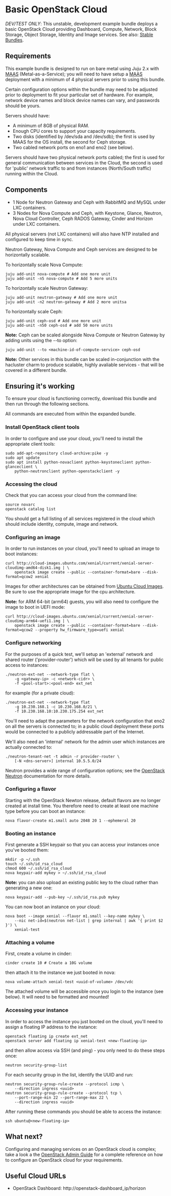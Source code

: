 # Basic OpenStack Cloud

*DEV/TEST ONLY*: This unstable, development example bundle deploys a basic OpenStack Cloud providing Dashboard, Compute, Network, Block Storage, Object Storage, Identity and Image services. See also: [Stable Bundles](https://jujucharms.com/u/openstack-charmers).

## Requirements

This example bundle is designed to run on bare metal using Juju 2.x with [MAAS][] (Metal-as-a-Service); you will need to have setup a [MAAS][] deployment with a minimum of 4 physical servers prior to using this bundle.

Certain configuration options within the bundle may need to be adjusted prior to deployment to fit your particular set of hardware. For example, network device names and block device names can vary, and passwords should be yours.

Servers should have:

 - A minimum of 8GB of physical RAM.
 - Enough CPU cores to support your capacity requirements.
 - Two disks (identified by /dev/sda and /dev/sdb); the first is used by MAAS for the OS install, the second for Ceph storage.
 - Two cabled network ports on eno1 and eno2 (see below).

Servers should have two physical network ports cabled; the first is used for general communication between services in the Cloud, the second is used for 'public' network traffic to and from instances (North/South traffic) running within the Cloud.

## Components

 - 1 Node for Neutron Gateway and Ceph with RabbitMQ and MySQL under LXC containers.
 - 3 Nodes for Nova Compute and Ceph, with Keystone, Glance, Neutron, Nova Cloud Controller, Ceph RADOS Gateway, Cinder and Horizon under LXC containers.

All physical servers (not LXC containers) will also have NTP installed and configured to keep time in sync.

Neutron Gateway, Nova Compute and Ceph services are designed to be horizontally scalable.

To horizontally scale Nova Compute:

    juju add-unit nova-compute # Add one more unit
    juju add-unit -n5 nova-compute # Add 5 more units

To horizontally scale Neutron Gateway:

    juju add-unit neutron-gateway # Add one more unit
    juju add-unit -n2 neutron-gateway # Add 2 more unitsa

To horizontally scale Ceph:

    juju add-unit ceph-osd # Add one more unit
    juju add-unit -n50 ceph-osd # add 50 more units

**Note:** Ceph can be scaled alongside Nova Compute or Neutron Gateway by adding units using the --to option:

    juju add-unit --to <machine-id-of-compute-service> ceph-osd

**Note:** Other services in this bundle can be scaled in-conjunction with the hacluster charm to produce scalable, highly avaliable services - that will be covered in a different bundle.

## Ensuring it's working

To ensure your cloud is functioning correctly, download this bundle and then run through the following sections.

All commands are executed from within the expanded bundle.

### Install OpenStack client tools

In order to configure and use your cloud, you'll need to install the appropriate client tools:

    sudo add-apt-repository cloud-archive:pike -y
    sudo apt update
    sudo apt install python-novaclient python-keystoneclient python-glanceclient \
        python-neutronclient python-openstackclient -y

### Accessing the cloud

Check that you can access your cloud from the command line:

    source novarc
    openstack catalog list

You should get a full listing of all services registered in the cloud which should include identity, compute, image and network.

### Configuring an image

In order to run instances on your cloud, you'll need to upload an image to boot instances:

    curl http://cloud-images.ubuntu.com/xenial/current/xenial-server-cloudimg-amd64-disk1.img | \
        openstack image create --public --container-format=bare --disk-format=qcow2 xenial

Images for other architectures can be obtained from [Ubuntu Cloud Images][].  Be sure to use the appropriate image for the cpu architecture.

**Note:** for ARM 64-bit (arm64) guests, you will also need to configure the image to boot in UEFI mode:

    curl http://cloud-images.ubuntu.com/xenial/current/xenial-server-cloudimg-arm64-uefi1.img | \
        openstack image create --public --container-format=bare --disk-format=qcow2 --property hw_firmware_type=uefi xenial

### Configure networking

For the purposes of a quick test, we'll setup an 'external' network and shared router ('provider-router') which will be used by all tenants for public access to instances:

    ./neutron-ext-net --network-type flat \
        -g <gateway-ip> -c <network-cidr> \
        -f <pool-start>:<pool-end> ext_net

for example (for a private cloud):

    ./neutron-ext-net --network-type flat
        -g 10.230.168.1 -c 10.230.168.0/21 \
        -f 10.230.168.10:10.230.175.254 ext_net

You'll need to adapt the parameters for the network configuration that eno2 on all the servers is connected to; in a public cloud deployment these ports would be connected to a publicly addressable part of the Internet.

We'll also need an 'internal' network for the admin user which instances are actually connected to:

    ./neutron-tenant-net -t admin -r provider-router \
        [-N <dns-server>] internal 10.5.5.0/24

Neutron provides a wide range of configuration options; see the [OpenStack Neutron][] documentation for more details.

### Configuring a flavor

Starting with the OpenStack Newton release, default flavors are no longer created at install time. You therefore need to create at least one machine type before you can boot an instance:

    nova flavor-create m1.small auto 2048 20 1 --ephemeral 20

### Booting an instance

First generate a SSH keypair so that you can access your instances once you've booted them:

    mkdir -p ~/.ssh
    touch ~/.ssh/id_rsa_cloud
    chmod 600 ~/.ssh/id_rsa_cloud
    nova keypair-add mykey > ~/.ssh/id_rsa_cloud

**Note:** you can also upload an existing public key to the cloud rather than generating a new one:

    nova keypair-add --pub-key ~/.ssh/id_rsa.pub mykey

You can now boot an instance on your cloud:

    nova boot --image xenial --flavor m1.small --key-name mykey \
        --nic net-id=$(neutron net-list | grep internal | awk '{ print $2 }') \
        xenial-test

### Attaching a volume

First, create a volume in cinder:

    cinder create 10 # Create a 10G volume

then attach it to the instance we just booted in nova:

    nova volume-attach xenial-test <uuid-of-volume> /dev/vdc

The attached volume will be accessible once you login to the instance (see below).  It will need to be formatted and mounted!

### Accessing your instance

In order to access the instance you just booted on the cloud, you'll need to assign a floating IP address to the instance:

    openstack floating ip create ext_net
    openstack server add floating ip xenial-test <new-floating-ip>

and then allow access via SSH (and ping) - you only need to do these steps once:

    neutron security-group-list

For each security group in the list, identify the UUID and run:

    neutron security-group-rule-create --protocol icmp \
        --direction ingress <uuid>
    neutron security-group-rule-create --protocol tcp \
        --port-range-min 22 --port-range-max 22 \
        --direction ingress <uuid>

After running these commands you should be able to access the instance:

    ssh ubuntu@<new-floating-ip>

## What next?

Configuring and managing services on an OpenStack cloud is complex; take a look a the [OpenStack Admin Guide][] for a complete reference on how to configure an OpenStack cloud for your requirements.

## Useful Cloud URLs

 - OpenStack Dashboard: http://openstack-dashboard_ip/horizon

[MAAS]: http://maas.ubuntu.com/docs
[Simplestreams]: https://launchpad.net/simplestreams
[OpenStack Neutron]: http://docs.openstack.org/admin-guide-cloud/content/ch_networking.html
[OpenStack Admin Guide]: http://docs.openstack.org/user-guide-admin/content
[Ubuntu Cloud Images]: http://cloud-images.ubuntu.com/xenial/current/
